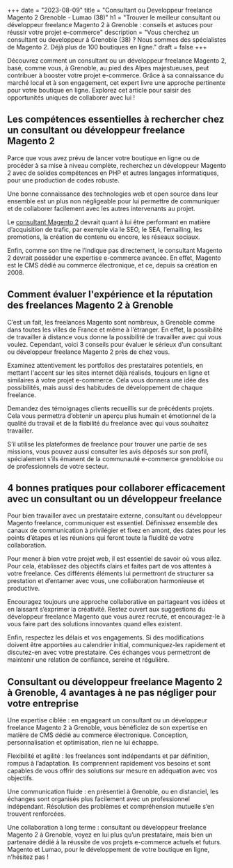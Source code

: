 +++
date = "2023-08-09"
title = "Consultant ou Developpeur freelance Magento 2 Grenoble - Lumao (38)"
h1 = "Trouver le meilleur consultant ou développeur freelance Magento 2 à Grenoble : conseils et astuces pour réussir votre projet e-commerce"
description = "Vous cherchez un consultant ou developpeur à Grenoble (38) ? Nous sommes des spécialistes de Magento 2. Déjà plus de 100 boutiques en ligne."
draft = false
+++

Découvrez comment un consultant ou un développeur freelance Magento 2, basé, comme vous, à Grenoble, au pied des Alpes majestueuses, peut contribuer à booster votre projet e-commerce. Grâce à sa connaissance du marché local et à son engagement, cet expert livre une approche pertinente pour votre boutique en ligne. Explorez cet article pour saisir des opportunités uniques de collaborer avec lui !

## Les compétences essentielles à rechercher chez un consultant ou développeur freelance Magento 2

Parce que vous avez prévu de lancer votre boutique en ligne ou de procéder à sa mise à niveau complète, recherchez un développeur Magento 2 avec de solides compétences en PHP et autres langages informatiques, pour une production de codes robuste.

Une bonne connaissance des technologies web et open source dans leur ensemble est un plus non négligeable pour lui permettre de communiquer et de collaborer facilement avec les autres intervenants au projet.

Le [consultant Magento 2](/ecommerce/cms/magento/freelance/) devrait quant à lui être performant en matière d’acquisition de trafic, par exemple via le SEO, le SEA, l’emailing, les promotions, la création de contenu ou encore, les réseaux sociaux.

Enfin, comme son titre ne l’indique pas directement, le consultant Magento 2 devrait posséder une expertise e-commerce avancée. En effet, Magento est le CMS dédié au commerce électronique, et ce, depuis sa création en 2008.

## Comment évaluer l'expérience et la réputation des freelances Magento 2 à Grenoble

C’est un fait, les freelances Magento sont nombreux, à Grenoble comme dans toutes les villes de France et même à l’étranger. En effet, la possibilité de travailler à distance vous donne la possibilité de travailler avec qui vous voulez. Cependant, voici 3 conseils pour évaluer le sérieux d’un consultant ou développeur freelance Magento 2 près de chez vous.

Examinez attentivement les portfolios des prestataires potentiels, en mettant l'accent sur les sites internet déjà réalisés, toujours en ligne et similaires à votre projet e-commerce. Cela vous donnera une idée des possibilités, mais aussi des habitudes de développement de chaque freelance.

Demandez des témoignages clients recueillis sur de précédents projets. Cela vous permettra d’obtenir un aperçu plus humain et émotionnel de la qualité du travail et de la fiabilité du freelance avec qui vous souhaitez travailler.

S’il utilise les plateformes de freelance pour trouver une partie de ses missions, vous pouvez aussi consulter les avis déposés sur son profil, spécialement s’ils émanent de la communauté e-commerce grenobloise ou de professionnels de votre secteur.

## 4 bonnes pratiques pour collaborer efficacement avec un consultant ou un développeur freelance

Pour bien travailler avec un prestataire externe, consultant ou développeur Magento freelance, communiquer est essentiel. Définissez ensemble des canaux de communication à privilégier et fixez en amont, des dates pour les points d’étapes et les réunions qui feront toute la fluidité de votre collaboration.

Pour mener à bien votre projet web, il est essentiel de savoir où vous allez. Pour cela, établissez des objectifs clairs et faites part de vos attentes à votre freelance. Ces différents éléments lui permettront de structurer sa prestation et d’entamer avec vous, une collaboration harmonieuse et productive.

Encouragez toujours une approche collaborative en partageant vos idées et en laissant s’exprimer la créativité. Restez ouvert aux suggestions du développeur freelance Magento que vous aurez recruté, et encouragez-le à vous faire part des solutions innovantes quand elles existent.

Enfin, respectez les délais et vos engagements. Si des modifications doivent être apportées au calendrier initial, communiquez-les rapidement et discutez-en avec votre prestataire. Ces échanges vous permettront de maintenir une relation de confiance, sereine et régulière.

## Consultant ou développeur freelance Magento 2 à Grenoble, 4 avantages à ne pas négliger pour votre entreprise

Une expertise ciblée : en engageant un consultant ou un développeur freelance Magento 2 à Grenoble, vous bénéficiez de son expertise en matière de CMS dédié au commerce électronique. Conception, personnalisation et optimisation, rien ne lui échappe.

Flexibilité et agilité : les freelances sont indépendants et par définition, rompus à l’adaptation. Ils comprennent rapidement vos besoins et sont capables de vous offrir des solutions sur mesure en adéquation avec vos objectifs.

Une communication fluide : en présentiel à Grenoble, ou en distanciel, les échanges sont organisés plus facilement avec un professionnel indépendant. Résolution des problèmes et compréhension mutuelle s’en trouvent renforcées.

Une collaboration à long terme : consultant ou développeur freelance Magento 2 à Grenoble, voyez en lui plus qu’un prestataire, mais bien un partenaire dédié à la réussite de vos projets e-commerce actuels et futurs. Magento et Lumao, pour le développement de votre boutique en ligne, n’hésitez pas !


